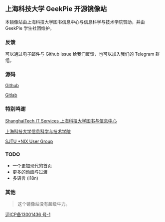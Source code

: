 ## 上海科技大学 GeekPie 开源镜像站

本镜像站由上海科技大学图书信息中心与信息科学与技术学院赞助，并由 GeekPie 学生社团维护。

### 反馈

可以通过电子邮件与 Github Issue 给我们反馈，也可以加入我们的 Telegram 群组。

### 源码

[Github](https://github.com/ShanghaitechGeekPie/shanghaitech-mirror-frontend)

[Gitlab](https://gitlab.isp.moe/geekpie/shanghaitech-mirror-frontend)

### 特别鸣谢

[ShanghaiTech IT Services 上海科技大学图书与信息中心](https://it.shanghaitech.edu.cn)

[上海科技大学信息科学与技术学院](https://sist.shanghaitech.edu.cn)

[SJTU *NIX User Group](https://github.com/sjtug/lug)

### TODO

- 一个更加现代的首页
- 更多的动画与过渡
- 多语言 (i18n)

### 其他

> 这个镜像站没有超级牛力。

<!-- autocorrect: false -->
[沪ICP备13001436 号-1](https://beian.miit.gov.cn)
